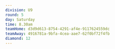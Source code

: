 ```yaml
---
division: U9
round: 5
day: Saturday
time: 8.30am
teamHome: d3d9d613-8754-4291-af4e-9117624559dc
teamAway: 4916781a-9bfa-4cea-aae7-62f0bf72f4fb
diamond: 12
---
```


